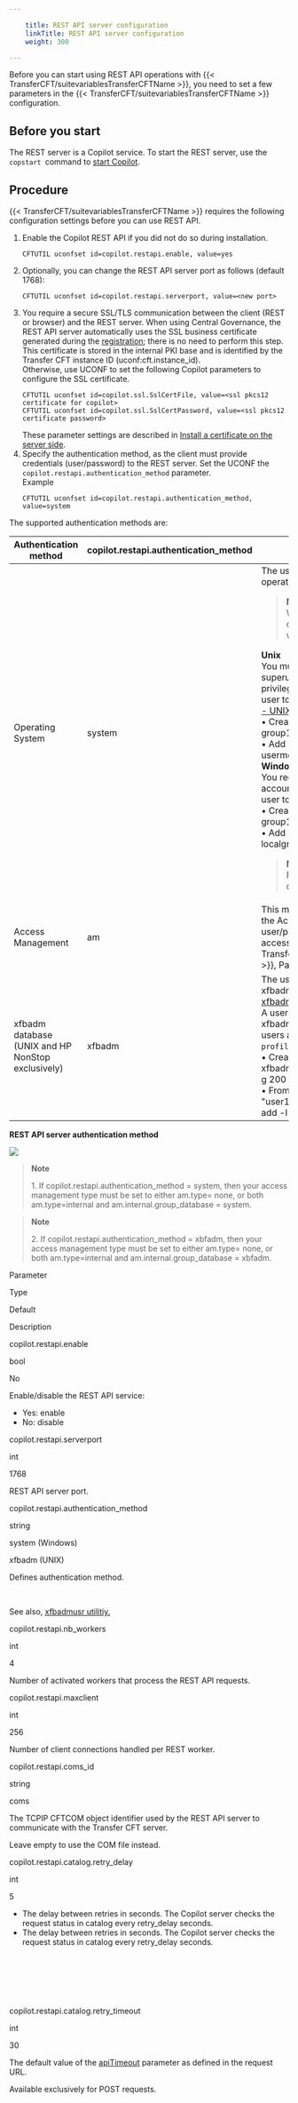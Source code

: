 ```yaml
---

    title: REST API server configuration
    linkTitle: REST API server configuration
    weight: 300

---
```

Before you can start using REST API operations with {{< TransferCFT/suitevariablesTransferCFTName  >}}, you need to set a few parameters in the {{< TransferCFT/suitevariablesTransferCFTName  >}} configuration.

## Before you start

The REST server is a Copilot service. To start the REST server, use the <span class="code">`copstart `</span>command to [start Copilot](../../../../admin_intro/manage_copilot).

## Procedure

{{< TransferCFT/suitevariablesTransferCFTName  >}} requires the following configuration settings before you can use REST API.

1. Enable the Copilot REST API if you did not do so during installation.  
    ```
    CFTUTIL uconfset id=copilot.restapi.enable, value=yes
    ```
1. Optionally, you can change the REST API server port as follows (default 1768):  
    ```
    CFTUTIL uconfset id=copilot.restapi.serverport, value=<new port>
    ```
1. You require a secure SSL/TLS communication between the client (REST or browser) and the REST server. When using Central Governance, the REST API server automatically uses the SSL business certificate generated during the [registration](../../../../governance_services_intro/cg_register_overview); there is no need to perform this step. This certificate is stored in the internal PKI base and is identified by the Transfer CFT instance ID (uconf:cft.instance\_id).  
    Otherwise, use UCONF to set the following Copilot parameters to configure the SSL certificate.  
    ```
    CFTUTIL uconfset id=copilot.ssl.SslCertFile, value=<ssl pkcs12 certificate for copilot>
    CFTUTIL uconfset id=copilot.ssl.SslCertPassword, value=<ssl pkcs12 certificate password>
    ```  
    These parameter settings are described in [Install a certificate on the server side](../../../../admin_intro/manage_copilot#Install).  
1. Specify the authentication method, as the client must provide credentials (user/password) to the REST server. Set the UCONF the <span class="code">`copilot.restapi.authentication_method`</span> parameter.  
    Example  
    ```
    CFTUTIL uconfset id=copilot.restapi.authentication_method, value=system
    ```

The supported authentication methods are:


| Authentication method  | copilot.restapi.authentication_method  | Details  |
| --- | --- | --- |
| Operating System  | system  | The user/password is checked against the operating system.<br/> <blockquote> **Note**<br/> We strongly recommend that you set copilot.misc.createprocessasuser=yes when using the system option.<br/> </blockquote> **Unix**<br/> You must use <span ><code>cftsu </code></span>to create users as a superuser is required (sudo or root privilege) to create a group and assign a user to a group. Refer to <a href="" >Using system users - UNIX</a> for details.<br/> • Create a group "group1": <span >groupadd group1</span><br/> • Add user "user1" to group "group1": <span >usermod -a -G group1 user1</span><br/> **Windows**<br/> You require a superuser (administrative user account) to create a group and assign a user to a group.<br/> • Create a group "group1": <span >net localgroup group1 /add</span><br/> • Add user "user1" to group "group1": <span >net localgroup group1 user1 /add</span><br/> <blockquote> **Note**<br/> For a user belonging to a domain, use: domain\user1 instead of user1<br/> </blockquote>  |
| Access Management  | am  | This methods uses an indirection towards the Access Management system. The user/password is checked by the configured access management system: {{< TransferCFT/suitevariablesFlowManager  >}}, PassPort AM, or internal AM. |
| xfbadm database<br/> (UNIX and HP NonStop exclusively) | xfbadm  | The user/password is checked using the xfbadm base (see the <a href="../../../../cft_intro_install/unix_install_start_here/run_first_time_ux/use_cft_utilities">xfbadmusr and xfbadmgrp utilities</a>).<br/> A user that can execute xfbadmusr/xfbadmgrp utilities can create users and groups after executing the <span ><code>profile </code></span>from the runtime directory.<br/> • Create a group "group1" with gid=200:<span > xfbadmgrp add -G group1 -p group1_pw -g 200</span><br/> • From the user prompt, to add a user "user1" to group "group1"enter: <span >xfbadmusr add -l user1 -p user1_pw -u AUTO -g 200</span> |


********<span class="autonumber"></span><span id="REST"></span>REST API server authentication method********

********<span class="autonumber"></span>
![](/Images/TransferCFT/authentication_copilot_server.png)********

> **Note**
>
> 1\. If copilot.restapi.authentication\_method = system, then your access management type must be set to either am.type= none, or both am.type=internal and am.internal.group\_database = system.

> **Note**
>
> 2\. If copilot.restapi.authentication\_method = xbfadm, then your access management type must be set to either am.type= none, or both am.type=internal and am.internal.group\_database = xbfadm.

Parameter

Type

Default

Description

copilot.restapi.enable

bool

No

Enable/disable the REST API service:

- Yes: enable
- No: disable

copilot.restapi.serverport

int

1768

REST API server port.

copilot.restapi.authentication\_method

string

system (Windows)

xfbadm (UNIX)

Defines authentication method.

 

See also, [xfbadmusr utilitiy.](../../../../cft_intro_install/unix_install_start_here/run_first_time_ux/use_cft_utilities#xfbadmusr1)

copilot.restapi.nb\_workers

int

4

Number of activated workers that process the REST API requests.

copilot.restapi.maxclient

int

256

Number of client connections handled per REST worker.

copilot.restapi.coms\_id

string

coms

The TCPIP CFTCOM object identifier used by the REST API server to communicate with the Transfer CFT server.

Leave empty to use
the COM file instead.

copilot.restapi.catalog.retry\_delay

int

5

- The delay between retries
    in seconds. The Copilot server checks the request status in catalog every retry\_delay seconds.
- The delay between retries
    in seconds. The Copilot server checks the request status in catalog every retry\_delay seconds.

 

 

 

copilot.restapi.catalog.retry\_timeout

int

30

The default value of the [apiTimeout](../api_commands#Manage) parameter as defined in the request URL.

Available exclusively for POST requests.
